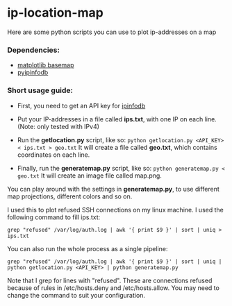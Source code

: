 # ip-location-map

Here are some python scripts you can use to plot ip-addresses on a map


### Dependencies:

* [matplotlib basemap](http://matplotlib.org/basemap/)
* [pyipinfodb](https://github.com/mossberg/pyipinfodb)


### Short usage guide:

* First, you need to get an API key for [ipinfodb](http://ipinfodb.com/)

* Put your IP-addresses in a file called **ips.txt**, with one IP on each line. (Note: only tested with IPv4)

* Run the **getlocation.py** script, like so: `python getlocation.py <API_KEY> < ips.txt > geo.txt` It will create a file called **geo.txt**, which contains coordinates on each line.

* Finally, run the **generatemap.py** script, like so: `python generatemap.py < geo.txt` It will create an image file called map.png.

You can play around with the settings in **generatemap.py**, to use different map projections, different colors and so on.


I used this to plot refused SSH connections on my linux machine. I used the following command to fill ips.txt:

    grep "refused" /var/log/auth.log | awk '{ print $9 }' | sort | uniq > ips.txt

You can also run the whole process as a single pipeline:
    
    grep "refused" /var/log/auth.log | awk '{ print $9 }' | sort | uniq | python getlocation.py <API_KEY> | python generatemap.py

Note that I grep for lines with "refused". These are connections refused because of rules in /etc/hosts.deny and /etc/hosts.allow. You may need to change the command to suit your configuration.
